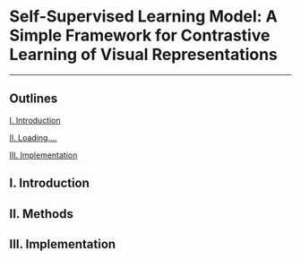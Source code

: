 # Self-Supervised Learning Model: A Simple Framework for Contrastive Learning of Visual Representations
---

## Outlines

[I. Introduction](#introduction)

[II. Loading....](#loading)

[III. Implementation](#iii-implementation)


## I. Introduction

## II. Methods

## III. Implementation

<br>